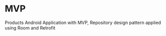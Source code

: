 # MVP
Products Android Application with MVP, Repository design pattern applied using Room and Retrofit
